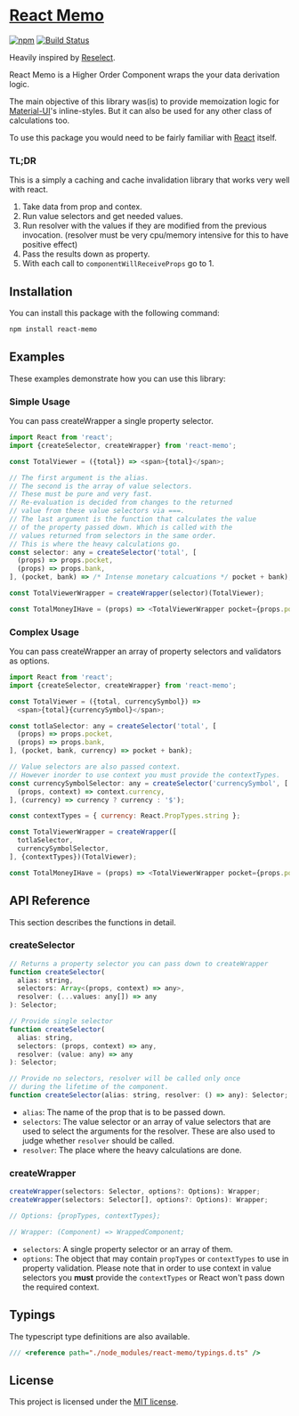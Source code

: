# [React Memo](https://github.com/alitaheri/react-memo)
[![npm](https://badge.fury.io/js/react-memo.svg)](https://badge.fury.io/js/react-memo)
[![Build Status](https://travis-ci.org/alitaheri/react-memo.svg?branch=master)](https://travis-ci.org/alitaheri/react-memo)

Heavily inspired by [Reselect](https://github.com/reactjs/reselect).

React Memo is a Higher Order Component wraps the your data derivation logic.

The main objective of this library was(is) to provide memoization logic for
[Material-UI](https://github.com/callemall/material-ui)'s inline-styles. But it can
also be used for any other class of calculations too. 

To use this package you would need to be fairly familiar with
[React](http://facebook.github.io/react/) itself. 

### TL;DR

This is a simply a caching and cache invalidation library that works very well with react.

1. Take data from prop and contex.
2. Run value selectors and get needed values.
3. Run resolver with the values if they are modified from the previous
invocation. (resolver must be very cpu/memory intensive for this to have positive effect)
4. Pass the results down as property.
5. With each call to `componentWillReceiveProps` go to 1.

## Installation

You can install this package with the following command:

```sh
npm install react-memo
```

## Examples

These examples demonstrate how you can use this library:

### Simple Usage

You can pass createWrapper a single property selector.

```js
import React from 'react';
import {createSelector, createWrapper} from 'react-memo';

const TotalViewer = ({total}) => <span>{total}</span>;

// The first argument is the alias.
// The second is the array of value selectors.
// These must be pure and very fast.
// Re-evaluation is decided from changes to the returned
// value from these value selectors via ===.
// The last argument is the function that calculates the value
// of the property passed down. Which is called with the
// values returned from selectors in the same order.
// This is where the heavy calculations go.
const selector: any = createSelector('total', [
  (props) => props.pocket,
  (props) => props.bank,
], (pocket, bank) => /* Intense monetary calcuations */ pocket + bank);

const TotalViewerWrapper = createWrapper(selector)(TotalViewer);

const TotalMoneyIHave = (props) => <TotalViewerWrapper pocket={props.pocket} bank={0} />;

```

### Complex Usage

You can pass createWrapper an array of property selectors and validators as options.

```js
import React from 'react';
import {createSelector, createWrapper} from 'react-memo';

const TotalViewer = ({total, currencySymbol}) =>
  <span>{total}{currencySymbol}</span>;

const totlaSelector: any = createSelector('total', [
  (props) => props.pocket,
  (props) => props.bank,
], (pocket, bank, currency) => pocket + bank);

// Value selectors are also passed context.
// However inorder to use context you must provide the contextTypes.
const currencySymbolSelector: any = createSelector('currencySymbol', [
  (props, context) => context.currency,
], (currency) => currency ? currency : '$');

const contextTypes = { currency: React.PropTypes.string };

const TotalViewerWrapper = createWrapper([
  totlaSelector,
  currencySymbolSelector,
], {contextTypes})(TotalViewer);

const TotalMoneyIHave = (props) => <TotalViewerWrapper pocket={props.pocket} bank={0} />;

```

## API Reference

This section describes the functions in detail.

### createSelector

```js
// Returns a property selector you can pass down to createWrapper
function createSelector(
  alias: string,
  selectors: Array<(props, context) => any>,
  resolver: (...values: any[]) => any
): Selector;

// Provide single selector
function createSelector(
  alias: string,
  selectors: (props, context) => any,
  resolver: (value: any) => any
): Selector;

// Provide no selectors, resolver will be called only once
// during the lifetime of the component.
function createSelector(alias: string, resolver: () => any): Selector;
```

- `alias`: The name of the prop that is to be passed down.
- `selectors`: The value selector or an array of value selectors that are
used to select the arguments for the resolver. These are also used to judge
whether `resolver` should be called.
- `resolver`: The place where the heavy calculations are done.

### createWrapper

```js
createWrapper(selectors: Selector, options?: Options): Wrapper;
createWrapper(selectors: Selector[], options?: Options): Wrapper;

// Options: {propTypes, contextTypes};

// Wrapper: (Component) => WrappedComponent;
```

- `selectors`: A single property selector or an array of them.
- `options`: The object that may contain `propTypes` or `contextTypes` to use in
property validation. Please note that in order to use context in value selectors
you **must** provide the `contextTypes` or React won't pass down the required context.

## Typings

The typescript type definitions are also available.

```js
/// <reference path="./node_modules/react-memo/typings.d.ts" />
``` 

## License
This project is licensed under the [MIT license](https://github.com/alitaheri/react-memo/blob/master/LICENSE).
